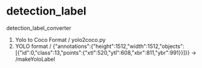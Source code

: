 # detection_label
detection_label_converter

1. Yolo to Coco Format / yolo2coco.py
2. YOLO format / {"annotations":{"height":1512,"width":1512,"objects":[{"id":0,"class":13,"points":{"xtl":520,"ytl":608,"xbr":811,"ybr":991}}]}} ->  /makeYoloLabel
